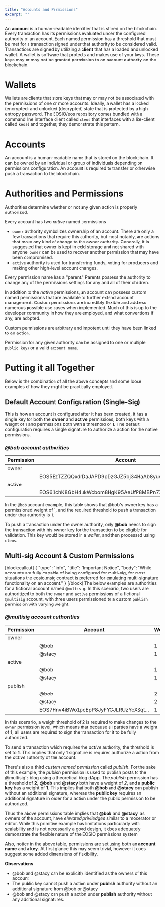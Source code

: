 ```yaml
---
title: "Accounts and Permissions"
excerpt: ""
---
```

An **account** is a human-readable identifier that is stored on the blockchain. Every transaction has its permissions evaluated under the configured authority of an account. Each named permission has a threshold that must be met for a transaction signed under that authority to be considered valid. Transactions are signed by utilizing a **client** that has a loaded and unlocked wallet. A wallet is software that protects and makes use of your keys. These keys may or may not be granted permission to an account authority on the blockchain.

# Wallets

Wallets are clients that store keys that may or may not be associated with the permissions of one or more accounts. Ideally, a wallet has a locked (encrypted) and unlocked (decrypted) state that is protected by a high entropy password. The EOSIO/eos repository comes bundled with a command line interface client called `cleos` that interfaces with a lite-client called `keosd` and together, they demonstrate this pattern.

# Accounts

An account is a human-readable name that is stored on the blockchain. It can be owned by an individual or group of individuals depending on permissions configuration. An account is required to transfer or otherwise push a transaction to the blockchain. 

# Authorities and Permissions

Authorities determine whether or not any given action is properly authorized. 

Every account has two _native_ named permissions

- `owner` authority symbolizes ownership of an account. There are only a few transactions that require this authority, but most notably, are actions that make any kind of change to the owner authority. Generally, it is suggested that owner is kept in cold storage and not shared with anyone. `owner` can be used to recover another permission that may have been compromised.
- `active` authority is used for transferring funds, voting for producers and making other high-level account changes. 

Every permission name has a "parent." Parents possess the authority to change any of the permissions settings for any and all of their children. 

In addition to the _native_ permissions, an account can possess custom named permissions that are available to further extend account management. Custom permissions are incredibly flexible and address numerous possible use cases when implemented. Much of this is up to the developer community in how they are employed, and what conventions if any, are adopted.

Custom permissions are arbitrary and impotent until they have been linked to an action. 

Permission for any given authority can be assigned to one or multiple `public keys` or a valid `account name`. 

# Putting it all Together

Below is the combination of all the above concepts and some loose examples of how they might be practically employed. 

## Default Account Configuration (Single-Sig)

This is how an account is configured after it has been created, it has a single key for both the **owner** and **active** permissions, both keys with a weight of **1** and permissions both with a threshold of **1**. The default configuration requires a single signature to authorize a action for the native permissions.

### __*@bob account authorities*__

| Permission | Account                                               | Weight | Threshold |
|------------|-------------------------------------------------------|--------|-----------|
| owner      |                                                       |        | 1         |
|            | EOS5EzTZZQQxdrDaJAPD9pDzGJZ5bj34HaAb8yuvjFHGWzqV25Dch | 1      |           |
| active     |                                                       |        | 1         |
|            | EOS61chK8GbH4ukWcbom8HgK95AeUfP8MBPn7XRq8FeMBYYTgwmcX | 1      |           |

In the `@bob` account example, this table shows that @bob's owner key has a permissioned weight of 1, and the required threshold to push a transaction under that authority is 1. 

To push a transaction under the owner authority, only **@bob** needs to sign the transaction with his owner key for the transaction to be eligible for validation. This key would be stored in a _wallet_, and then processed using `cleos`.

## Multi-sig Account & Custom Permissions
[block:callout]
{
  "type": "info",
  "title": "Important Notice",
  "body": "While accounts are fully capable of being configured for multi-sig, for most situations the eosio.msig contract is preferred for emulating multi-signature functionality on an account."
}
[/block]
The below examples are authorities for a fictional account named `@multisig`. In this scenario, two users are authoritized to both the `owner` and `active` permissions of a fictional `@multisig` account, with three users permissioned to a custom `publish` permission with varying weight. 

### __*@multisig account authorities*__

| Permission | Account                                               | Weight | Threshold |
|------------|-------------------------------------------------------|--------|-----------|
| owner      |                                                       |        | 2         |
|            | @bob                                                  | 1      |           |
|            | @stacy 	                                              | 1      |           |
| active     |                                                       |        | 1         |
|            | @bob                                                  | 1      |           |
|            | @stacy 	                                              | 1      |           |
| publish    |                                                       |        | 2         |
|            | @bob                                                  | 2      |           |
|            | @stacy 	                                              | 2      |           |
|            | EOS7Hnv4iBWo1pcEpP8JyFYCJLRUzYcXSqt...                | 1      |           |

In this scenario, a weight threshold of 2 is required to make changes to the `owner` permission level, which means that because all parties have a weight of **1**, all users are required to sign the transaction for it to be fully authorized. 

To send a transaction which requires the *active* authority, the threshold is set to **1**. This implies that only 1 signature is required authorize a action from the *active* authority of the account. 

There's also a third *custom named permission* called *publish*. For the sake of this example, the *publish* permission is used to publish posts to the @multisig's blog using a theoretical blog dApp. The *publish* permission has a threshold of **2**, **@bob** and **@stacy** both have a weight of *2*, and a **public key** has a weight of **1**. This implies that both **@bob** and **@stacy** can publish without an additional signature, whereas the **public key** requires an additional signature in order for a action under the public permission to be authorized. 

Thus the above permissions table implies that **@bob** and **@stacy**, as owners of the account, have _elevated priviledges_ similar to a moderator or editor. While this primitive example has limitations particularly with scalability and is not necessarily a good design, it does adequately demonstrate the flexible nature of the EOSIO permissions system.

Also, notice in the above table, permissions are set using both an **account name** and a **key**. At first glance this may seem trivial, however it does suggest some added dimensions of flexibility. 

**Observations**

- @bob and @stacy can be explicitly identified as the owners of this account
- The public key cannot push a action under **publish** authority without an additional signature from @bob or @stacy
- @bob and @stacy can push a action under **publish** authority without any additional signatures.